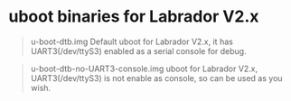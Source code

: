 # uboot binaries for Labrador V2.x

>u-boot-dtb.img
Default uboot for Labrador V2.x, it has UART3(/dev/ttyS3) enabled as a serial console for debug.
 
>u-boot-dtb-no-UART3-console.img
uboot for Labrador V2.x, UART3(/dev/ttyS3) is not enable as console, so can be used as you wish. 





